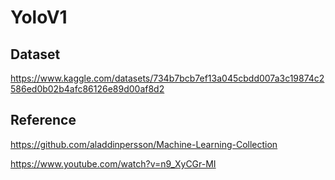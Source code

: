 # YoloV1

## Dataset
https://www.kaggle.com/datasets/734b7bcb7ef13a045cbdd007a3c19874c2586ed0b02b4afc86126e89d00af8d2

## Reference
https://github.com/aladdinpersson/Machine-Learning-Collection

https://www.youtube.com/watch?v=n9_XyCGr-MI